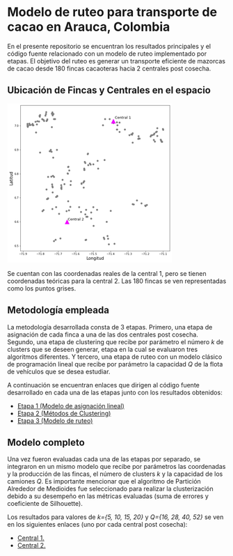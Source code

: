 # Modelo de ruteo para transporte de cacao en Arauca, Colombia
En el presente repositorio se encuentran los resultados principales y el código fuente relacionado con un modelo de ruteo implementado por etapas. El objetivo del ruteo es generar un transporte eficiente de mazorcas de cacao desde 180 fincas cacaoteras hacia 2 centrales post cosecha.
## Ubicación de Fincas y Centrales en el espacio

![](ImDOC/UbFyC.png)

Se cuentan con las coordenadas reales de la central 1, pero se tienen coordenadas teóricas para la central 2. Las 180 fincas se ven representadas como los puntos grises.

## Metodología empleada
La metodología desarrollada consta de 3 etapas. Primero, una etapa de asignación de cada finca a una de las dos centrales post cosecha. Segundo, una etapa de clustering que recibe por parámetro el número *k* de clusters que se deseen generar, etapa en la cual se evaluaron tres algoritmos diferentes. Y tercero, una etapa de ruteo con un modelo clásico de programación lineal que recibe por parámetro la capacidad *Q* de la flota de vehículos que se desea estudiar.

A continuación se encuentran enlaces que dirigen al código fuente desarrollado en cada una de las etapas junto con los resultados obtenidos:
- [Etapa 1 (Modelo de asignación lineal)](Scripts/Etapa1/Etapa1_Asignacion.ipynb)
- [Etapa 2 (Métodos de Clustering)](Scripts/Etapa2)
- [Etapa 3 (Modelo de ruteo)](Scripts/Etapa3/Etapa3_RuteoCVRP.ipynb)

## Modelo completo
Una vez fueron evaluadas cada una de las etapas por separado, se integraron en un mismo modelo que recibe por parámetros las coordenadas y la producción de las fincas, el número de clusters *k* y la capacidad de los camiones *Q*. Es importante mencionar que el algoritmo de Partición Alrededor de Medioides fue seleccionado para realizar la clusterización debido a su desempeño en las métricas evaluadas (suma de errores y coeficiente de Silhouette). 

Los resultados para valores de *k={5, 10, 15, 20}* y *Q={16, 28, 40, 52}* se ven en los siguientes enlaces (uno por cada central post cosecha): 
- [Central 1.](Scripts/ModeloCompleto/ModeloCompletoC1.ipynb)
- [Central 2.](Scripts/ModeloCompleto/ModeloCompletoC2.ipynb)
